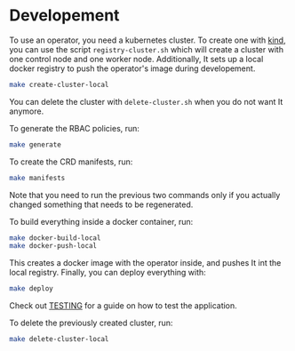 # Developement

To use an operator, you need a kubernetes cluster. To create one with
[kind](https://github.com/kubernetes-sigs/kind),
you can use the script `registry-cluster.sh` which will create
a cluster with one control node and one worker node. Additionally,
It sets up a local docker registry to push the operator's image
during developement.

```bash
make create-cluster-local
```

You can delete the cluster with `delete-cluster.sh` when you do not
want It anymore.

To generate the RBAC policies, run:
```bash
make generate
```

To create the CRD manifests, run:
```bash
make manifests
```

Note that you need to run the previous two commands only if you
actually changed something that needs to be regenerated.

To build everything inside a docker container, run:
```bash
make docker-build-local
make docker-push-local
```

This creates a docker image with the operator inside, and pushes It
int the local registry. Finally, you can deploy everything with:
```bash
make deploy
```

Check out [TESTING](./TESTING.md) for a guide on how to test the
application.

To delete the previously created cluster, run:
```bash
make delete-cluster-local
```
